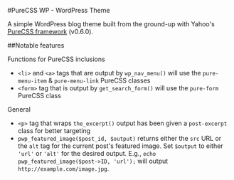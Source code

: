 #PureCSS WP - WordPress Theme

A simple WordPress blog theme built from the ground-up with Yahoo's [PureCSS framework](http://purecss.io) (v0.6.0).

##Notable features

Functions for PureCSS inclusions

* `<li>` and `<a>` tags that are output by `wp_nav_menu()` will use the `pure-menu-item` & `pure-menu-link` PureCSS classes
* `<form>` tag that is output by `get_search_form()` will use the `pure-form` PureCSS class

General

* `<p>` tag that wraps `the_excerpt()` output has been given a `post-excerpt` class for better targeting
* `pwp_featured_image($post_id, $output)` returns either the `src` URL or the `alt` tag for the current post's featured image. Set `$output` to either `'url'` or `'alt'` for the desired output.
E.g., `echo pwp_featured_image($post->ID, 'url');` will output `http://example.com/image.jpg`.
